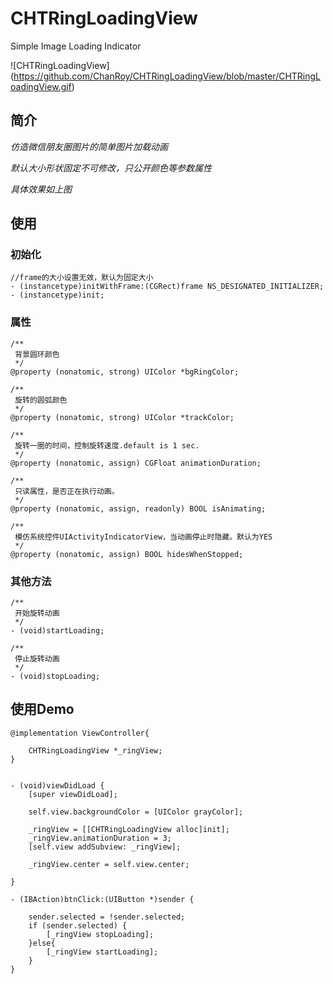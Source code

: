 # CHTRingLoadingView
Simple Image Loading Indicator


![CHTRingLoadingView] (https://github.com/ChanRoy/CHTRingLoadingView/blob/master/CHTRingLoadingView.gif)


## 简介
*仿造微信朋友圈图片的简单图片加载动画*

*默认大小形状固定不可修改，只公开颜色等参数属性*

*具体效果如上图*

## 使用

### 初始化

```
//frame的大小设置无效，默认为固定大小
- (instancetype)initWithFrame:(CGRect)frame NS_DESIGNATED_INITIALIZER;
- (instancetype)init;
```

### 属性

```
/**
 背景圆环颜色
 */
@property (nonatomic, strong) UIColor *bgRingColor;

/**
 旋转的圆弧颜色
 */
@property (nonatomic, strong) UIColor *trackColor;

/**
 旋转一圈的时间，控制旋转速度.default is 1 sec.
 */
@property (nonatomic, assign) CGFloat animationDuration;

/**
 只读属性，是否正在执行动画。
 */
@property (nonatomic, assign, readonly) BOOL isAnimating;

/**
 模仿系统控件UIActivityIndicatorView，当动画停止时隐藏。默认为YES
 */
@property (nonatomic, assign) BOOL hidesWhenStopped;
```

### 其他方法
```
/**
 开始旋转动画
 */
- (void)startLoading;

/**
 停止旋转动画
 */
- (void)stopLoading;
```

## 使用Demo
```
@implementation ViewController{
    
    CHTRingLoadingView *_ringView;
}


- (void)viewDidLoad {
    [super viewDidLoad];
    
    self.view.backgroundColor = [UIColor grayColor];
    
    _ringView = [[CHTRingLoadingView alloc]init];
    _ringView.animationDuration = 3;
    [self.view addSubview: _ringView];
    
    _ringView.center = self.view.center;
    
}

- (IBAction)btnClick:(UIButton *)sender {
    
    sender.selected = !sender.selected;
    if (sender.selected) {
        [_ringView stopLoading];
    }else{
        [_ringView startLoading];
    }
}
```